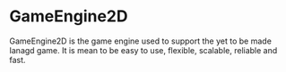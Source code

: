 # GameEngine2D
GameEngine2D is the game engine used to support the yet to be made Ianagd game. It is mean to be easy to use, flexible, scalable, reliable and fast.
